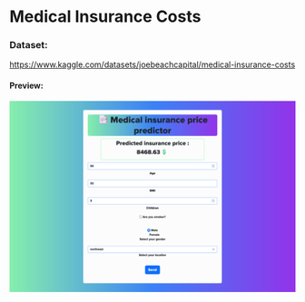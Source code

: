 # Medical Insurance Costs

### Dataset:
https://www.kaggle.com/datasets/joebeachcapital/medical-insurance-costs
#### Preview:
![Preview](app/screenshots/preview.png)

